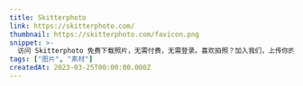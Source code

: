 ```yaml
---
title: Skitterphoto
link: https://skitterphoto.com/
thumbnail: https://skitterphoto.com/favicon.png
snippet: >-
  访问 Skitterphoto 免费下载照片，无需付费，无需登录。喜欢拍照？加入我们，上传你的公共领域照片。
tags: ["图片", "素材"]
createdAt: 2023-03-25T00:00:00.000Z
---
```

